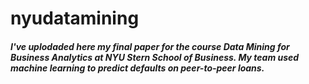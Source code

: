 # nyudatamining
##### I've uplodaded here my final paper for the course Data Mining for Business Analytics at NYU Stern School of Business. My team used machine learning to predict defaults on peer-to-peer loans.
